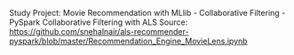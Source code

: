 Study Project: Movie Recommendation with MLlib - Collaborative Filtering - PySpark Collaborative Filtering with ALS
Source: https://github.com/snehalnair/als-recommender-pyspark/blob/master/Recommendation_Engine_MovieLens.ipynb 
